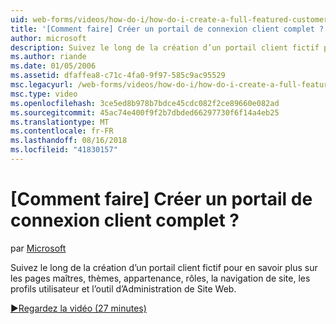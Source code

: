 ```yaml
---
uid: web-forms/videos/how-do-i/how-do-i-create-a-full-featured-customer-login-portal
title: '[Comment faire] Créer un portail de connexion client complet ? | Microsoft Docs'
author: microsoft
description: Suivez le long de la création d’un portail client fictif pour en savoir plus sur les pages maîtres, thèmes, l’appartenance, rôles, la navigation de site, les profils utilisateur, et...
ms.author: riande
ms.date: 01/05/2006
ms.assetid: dfaffea8-c71c-4fa0-9f97-585c9ac95529
msc.legacyurl: /web-forms/videos/how-do-i/how-do-i-create-a-full-featured-customer-login-portal
msc.type: video
ms.openlocfilehash: 3ce5ed8b978b7bdce45cdc082f2ce89660e082ad
ms.sourcegitcommit: 45ac74e400f9f2b7dbded66297730f6f14a4eb25
ms.translationtype: MT
ms.contentlocale: fr-FR
ms.lasthandoff: 08/16/2018
ms.locfileid: "41830157"
---
```

<a name="how-do-i-create-a-full-featured-customer-login-portal"></a>[Comment faire] Créer un portail de connexion client complet ?
====================
par [Microsoft](https://github.com/microsoft)

Suivez le long de la création d’un portail client fictif pour en savoir plus sur les pages maîtres, thèmes, appartenance, rôles, la navigation de site, les profils utilisateur et l’outil d’Administration de Site Web.

[&#9654;Regardez la vidéo (27 minutes)](https://channel9.msdn.com/Blogs/ASP-NET-Site-Videos/how-do-i-create-a-full-featured-customer-login-portal)
